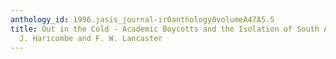 ```yaml
---
anthology_id: 1996.jasis_journal-ir0anthology0volumeA47A5.5
title: Out in the Cold - Academic Boycotts and the Isolation of South Africa, by Lorraine
  J. Haricombe and F. W. Lancaster
---
```


